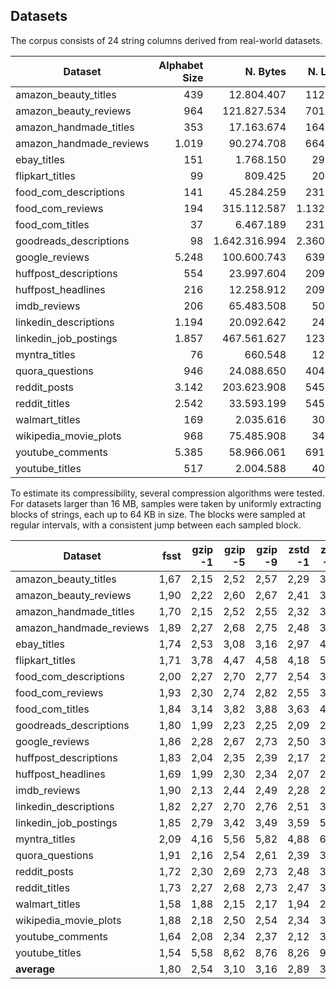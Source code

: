 ## Datasets

The corpus consists of 24 string columns derived from real-world datasets.

| Dataset | Alphabet Size | N. Bytes | N. Lines | Avg. Length | Median Length |
| --- | ---: | ---: | ---: | ---: | ---: | 
| amazon_beauty_titles    |   439 |    12.804.407 |   112.590 |   114 |   114 | 
| amazon_beauty_reviews   |   964 |   121.827.534 |   701.528 |   174 |   103 | 
| amazon_handmade_titles  |   353 |    17.163.674 |   164.817 |   104 |    98 | 
| amazon_handmade_reviews | 1.019 |    90.274.708 |   664.162 |   136 |    90 | 
| ebay_titles             |   151 |     1.768.150 |    29.997 |    59 |    58 | 
| flipkart_titles         |    99 |       809.425 |    20.000 |    41 |    39 | 
| food_com_descriptions   |   141 |    45.284.259 |   231.637 |   196 |   151 | 
| food_com_reviews        |   194 |   315.112.587 | 1.132.367 |   278 |   237 | 
| food_com_titles         |    37 |     6.467.189 |   231.637 |    28 |    26 | 
| goodreads_descriptions  |    98 | 1.642.316.994 | 2.360.655 |   696 |   647 | 
| google_reviews          | 5.248 |   100.600.743 |   639.252 |   157 |    81 | 
| huffpost_descriptions   |   554 |    23.997.604 |   209.527 |   115 |   120 | 
| huffpost_headlines      |   216 |    12.258.912 |   209.527 |    59 |    60 | 
| imdb_reviews            |   206 |    65.483.508 |    50.000 | 1.310 |   971 | 
| linkedin_descriptions   | 1.194 |    20.092.642 |    24.473 |   821 |   737 | 
| linkedin_job_postings   | 1.857 |   467.561.627 |   123.849 | 3.775 | 3.456 | 
| myntra_titles           |    76 |       660.548 |    12.491 |    53 |    52 | 
| quora_questions         |   946 |    24.088.650 |   404.351 |    60 |    52 | 
| reddit_posts            | 3.142 |   203.623.908 |   545.427 |   373 |    31 | 
| reddit_titles           | 2.542 |    33.593.199 |   545.427 |    62 |    54 | 
| walmart_titles          |   169 |     2.035.616 |    30.000 |    68 |    61 | 
| wikipedia_movie_plots   |   968 |    75.485.908 |    34.886 | 2.164 | 1.656 | 
| youtube_comments        | 5.385 |    58.966.061 |   691.407 |    85 |    48 | 
| youtube_titles          |   517 |     2.004.588 |    40.949 |    49 |    47 | 

To estimate its compressibility, several compression algorithms were tested. For datasets larger than 16 MB, samples were taken by uniformly extracting blocks of strings, each up to 64 KB in size. The blocks were sampled at regular intervals, with a consistent jump between each sampled block.

| Dataset | fsst  | gzip -1 | gzip -5 | gzip -9 | zstd -1 | zstd -10 | zstd -19 | xz -0 | xz -5 | xz -9 | lz4 -1 | lz4 -6 | lz4 -12 | re-pair  | bzip2 -1 | bzip2 -5 | bzip2 -9 | ppm | ctw |
| --- | ---: | ---: | ---: | ---: | ---: | ---: | ---: | ---: | ---: | ---: | ---: | ---: | ---: | ---: | ---: | ---: | ---: | ---: | ---: |
| amazon_beauty_titles    | 1,67 | 2,15 | 2,52 | 2,57 | 2,29 | 3,46 |  4,35 | 2,53 |  4,36 |  4,45 | 1,56 | 2,32 | 2,34 | 4,09 | 2,92 | 3,47 | 3,67 | 4,52 | 4,62 |
| amazon_beauty_reviews   | 1,90 | 2,22 | 2,60 | 2,67 | 2,41 | 3,13 |  3,78 | 2,45 |  3,81 |  3,84 | 1,61 | 2,34 | 2,38 | 3,84 | 3,08 | 3,56 | 3,72 | 4,50 | 4,64 |
| amazon_handmade_titles  | 1,70 | 2,15 | 2,52 | 2,55 | 2,32 | 3,61 |  4,62 | 2,58 |  4,60 |  4,76 | 1,55 | 2,29 | 2,31 | 4,15 | 2,86 | 3,43 | 3,66 | 4,61 | 4,69 |
| amazon_handmade_reviews | 1,89 | 2,27 | 2,68 | 2,75 | 2,48 | 3,25 |  3,95 | 2,52 |  3,97 |  4,00 | 1,66 | 2,43 | 2,48 | 3,99 | 3,17 | 3,71 | 3,88 | 4,70 | 4,87 |
| ebay_titles             | 1,74 | 2,53 | 3,08 | 3,16 | 2,97 | 4,53 |  5,25 | 3,28 |  5,18 |  5,35 | 1,92 | 2,98 | 3,02 | 4,92 | 3,57 | 4,59 | 5,15 | 5,37 | 5,74 |
| flipkart_titles         | 1,71 | 3,78 | 4,47 | 4,58 | 4,18 | 5,04 |  5,38 | 4,56 |  5,50 |  5,60 | 2,94 | 3,83 | 3,87 | 4,56 | 4,80 | 5,38 | 5,66 | 5,31 | 5,83 |
| food_com_descriptions   | 2,00 | 2,27 | 2,70 | 2,77 | 2,54 | 3,31 |  4,04 | 2,51 |  4,05 |  4,10 | 1,64 | 2,43 | 2,48 | 4,07 | 3,17 | 3,69 | 3,87 | 4,66 | 4,82 |
| food_com_reviews        | 1,93 | 2,30 | 2,74 | 2,82 | 2,55 | 3,33 |  4,07 | 2,59 |  4,09 |  4,13 | 1,70 | 2,49 | 2,54 | 4,03 | 3,25 | 3,79 | 3,97 | 4,83 | 5,01 |
| food_com_titles         | 1,84 | 3,14 | 3,82 | 3,88 | 3,63 | 4,35 |  5,00 | 3,70 |  4,99 |  5,01 | 2,34 | 3,07 | 3,14 | 4,01 | 4,31 | 4,70 | 4,80 | 5,17 | 6,53 |
| goodreads_descriptions  | 1,80 | 1,99 | 2,23 | 2,25 | 2,09 | 2,66 |  3,06 | 2,16 |  3,11 |  3,13 | 1,36 | 1,92 | 1,94 | 2,92 | 2,45 | 2,72 | 2,83 | 3,43 | 3,46 |
| google_reviews          | 1,86 | 2,28 | 2,67 | 2,73 | 2,50 | 3,21 |  3,82 | 2,57 |  3,86 |  3,89 | 1,67 | 2,38 | 2,42 | 3,62 | 3,12 | 3,58 | 3,72 | 4,41 | 4,53 |
| huffpost_descriptions   | 1,83 | 2,04 | 2,35 | 2,39 | 2,17 | 2,92 |  3,40 | 2,25 |  3,42 |  3,44 | 1,41 | 2,10 | 2,13 | 3,42 | 2,72 | 3,16 | 3,32 | 3,99 | 4,08 |
| huffpost_headlines      | 1,69 | 1,99 | 2,30 | 2,34 | 2,07 | 2,94 |  3,36 | 2,28 |  3,38 |  3,39 | 1,38 | 2,10 | 2,12 | 3,15 | 2,68 | 3,13 | 3,29 | 3,83 | 3,89 |
| imdb_reviews            | 1,90 | 2,13 | 2,44 | 2,49 | 2,28 | 2,95 |  3,48 | 2,32 |  3,50 |  3,53 | 1,51 | 2,16 | 2,19 | 3,50 | 2,83 | 3,22 | 3,36 | 4,10 | 4,19 |
| linkedin_descriptions   | 1,82 | 2,27 | 2,70 | 2,76 | 2,51 | 3,37 |  4,07 | 2,59 |  4,11 |  4,16 | 1,68 | 2,46 | 2,50 | 4,15 | 3,14 | 3,71 | 3,90 | 4,67 | 4,77 |
| linkedin_job_postings   | 1,85 | 2,79 | 3,42 | 3,49 | 3,59 | 5,02 |  6,11 | 3,70 |  6,14 |  6,27 | 2,21 | 3,24 | 3,28 | 5,93 | 3,73 | 4,72 | 5,03 | 5,22 | 5,36 |
| myntra_titles           | 2,09 | 4,16 | 5,56 | 5,82 | 4,88 | 6,26 |  7,13 | 5,17 |  6,90 |  7,24 | 3,21 | 4,89 | 5,05 | 6,80 | 6,68 | 7,93 | 8,50 | 8,50 | 9,10 |
| quora_questions         | 1,91 | 2,16 | 2,54 | 2,61 | 2,39 | 3,41 |  4,42 | 2,43 |  4,41 |  4,57 | 1,54 | 2,34 | 2,38 | 4,58 | 2,97 | 3,54 | 3,76 | 4,72 | 4,82 |
| reddit_posts            | 1,72 | 2,30 | 2,69 | 2,73 | 2,48 | 3,25 |  3,79 | 2,59 |  3,83 |  3,87 | 1,69 | 2,41 | 2,44 | 3,56 | 3,04 | 3,53 | 3,68 | 4,20 | 4,16 |
| reddit_titles           | 1,73 | 2,27 | 2,68 | 2,73 | 2,47 | 3,35 |  3,97 | 2,65 |  4,00 |  4,09 | 1,66 | 2,46 | 2,49 | 3,93 | 3,02 | 3,56 | 3,74 | 4,28 | 4,34 |
| walmart_titles          | 1,58 | 1,88 | 2,15 | 2,17 | 1,94 | 2,86 |  3,07 | 2,21 |  3,13 |  3,13 | 1,30 | 1,96 | 1,97 | 2,68 | 2,42 | 2,85 | 3,00 | 3,23 | 3,47 |
| wikipedia_movie_plots   | 1,88 | 2,18 | 2,50 | 2,54 | 2,34 | 3,06 |  3,60 | 2,40 |  3,62 |  3,64 | 1,54 | 2,19 | 2,22 | 3,51 | 2,90 | 3,31 | 3,45 | 4,13 | 4,18 |
| youtube_comments        | 1,64 | 2,08 | 2,34 | 2,37 | 2,12 | 3,81 |  4,46 | 2,32 |  4,55 |  4,57 | 1,50 | 2,06 | 2,09 | 4,03 | 2,64 | 2,93 | 3,03 | 3,81 | 3,72 |
| youtube_titles          | 1,54 | 5,58 | 8,62 | 8,76 | 8,26 | 9,88 | 10,27 | 8,78 | 10,64 | 10,71 | 5,06 | 7,35 | 7,37 | 7,57 | 5,00 | 7,12 | 7,63 | 5,85 | 7,25 |
| **average**           | 1,80 | 2,54 | 3,10 | 3,16 | 2,89 | 3,87 |  4,52 | 3,05 |  4,55 |  4,62 | 1,90 | 2,76 | 2,80 | 4,21 | 3,35 | 3,97 | 4,19 | 4,67 | 4,91 |
